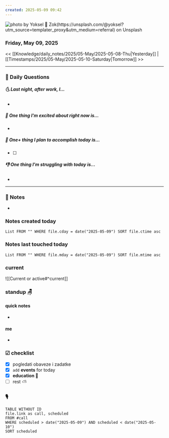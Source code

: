 ```yaml
---
created: 2025-05-09 09:42
---
```

![photo by Yoksel 🌿 Zok(https://unsplash.com/@yoksel?utm_source=templater_proxy&utm_medium=referral) on Unsplash](https://images.unsplash.com/photo-1746218295172-3d1f9694c290?crop=entropy&cs=srgb&fm=jpg&ixid=M3w2NDU1OTF8MHwxfHJhbmRvbXx8fHx8fHx8fDE3NDY3NzY1NTV8&ixlib=rb-4.1.0&q=85&w=200&h=200)
### Friday, May 09, 2025

<< [[Knowledge/daily_notes/2025/05-May/2025-05-08-Thu|Yesterday]] | [[Timestamps/2025/05-May/2025-05-10-Saturday|Tomorrow]] >>

___
### 📅 Daily Questions
##### 🌜 **Last night, after work, I...**
- 

##### 🙌 **One thing I'm excited about right now is...**
- 

##### 🚀 **One+ thing I plan to accomplish today is...**
- [ ] 

##### 👎 **One thing I'm struggling with today is...**
- 

---
### 📝 Notes
- 

### Notes created today
```dataview
List FROM "" WHERE file.cday = date("2025-05-09") SORT file.ctime asc
```

### Notes last touched today
```dataview
List FROM "" WHERE file.mday = date("2025-05-09") SORT file.mtime asc
`````
### **current**
![[Current or active#^current]]

### **standup** 🪑

#### quick notes
- 
#### me 
- 

### ☑ checklist
- [x] pogledati  obaveze i zadatke
- [x] `add` **events** for today
- [x] **education 🎒**
- [ ] rest ⛅ 

### 🎙

```dataview
TABLE WITHOUT ID
file.link as call, scheduled
FROM #call
WHERE scheduled > date("2025-05-09") AND scheduled < date("2025-05-10")
SORT scheduled
```
